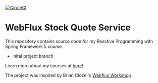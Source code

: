 [![CircleCI](https://circleci.com/gh/springframeworkguru/webflux-stock-quote-service.svg?style=svg)](https://circleci.com/gh/springframeworkguru/webflux-stock-quote-service)
# WebFlux Stock Quote Service

This repository contains source code for my Reactive Programming with Spring Framework 5 course.

* inital project branch

Learn more about my courses at [here!](https://courses.springframework.guru)

The project was inspired by Brian Clozel's [Webflux Workshop](https://github.com/bclozel/webflux-workshop)